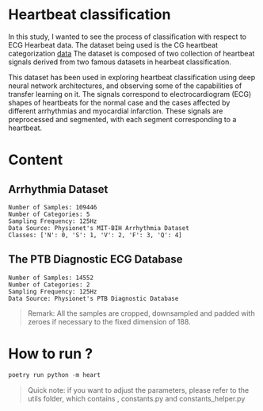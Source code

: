 # Heartbeat classification

In this study, I wanted to see the process of classification with respect to ECG Hearbeat data.
The dataset being used is the CG heartbeat categorization [data](https://www.kaggle.com/datasets/shayanfazeli/heartbeat?datasetId=29414&searchQuery=torch) The dataset is composed of two collection of heartbeat
signals derived from two famous datasets in hearbeat classification.

This dataset has been used in exploring heartbeat classification using deep neural network architectures, and observing
some of the capabilities of transfer learning on it. The signals correspond to electrocardiogram (ECG) shapes of
heartbeats for the normal case and the cases affected by different arrhythmias and myocardial infarction. These signals
are preprocessed and segmented, with each segment corresponding to a heartbeat.



# Content
## Arrhythmia Dataset

    Number of Samples: 109446
    Number of Categories: 5
    Sampling Frequency: 125Hz
    Data Source: Physionet's MIT-BIH Arrhythmia Dataset
    Classes: ['N': 0, 'S': 1, 'V': 2, 'F': 3, 'Q': 4]

## The PTB Diagnostic ECG Database

    Number of Samples: 14552
    Number of Categories: 2
    Sampling Frequency: 125Hz
    Data Source: Physionet's PTB Diagnostic Database

> Remark: All the samples are cropped, downsampled and padded with zeroes if necessary to the fixed dimension of 188.


# How to run ?
```python
poetry run python -m heart
```

> Quick note: if you want to adjust the parameters, please refer to the utils folder, which contains , constants.py and
constants_helper.py
